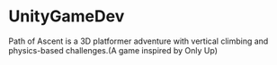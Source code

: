 # UnityGameDev
Path of Ascent is a 3D platformer adventure with vertical climbing and physics-based challenges.(A game inspired by Only Up)
